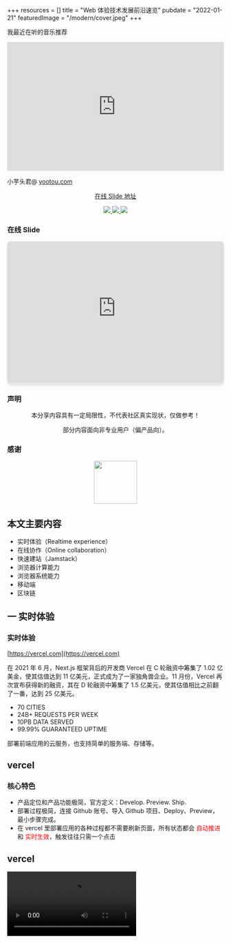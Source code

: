 +++
resources = []
title = "Web 体验技术发展前沿速览"
pubdate = "2022-01-21"
featuredImage = "/modern/cover.jpeg"
+++

我最近在听的音乐推荐

<iframe allow="autoplay *; encrypted-media *; fullscreen *" frameborder="0" height="300" style="width:100%;max-width:660px;overflow:hidden;background:transparent;" sandbox="allow-forms allow-popups allow-same-origin allow-scripts allow-storage-access-by-user-activation allow-top-navigation-by-user-activation" src="https://embed.music.apple.com/cn/album/kitaro-the-best-of-ten-years-1976-1986/159667527"></iframe>

小芋头君@ [yootou.com](https://yootou.com)

<p align="center">
    <a href="https://frontend-modern-share.vercel.app/">在线 Slide 地址</a>
</p>
<p align="center">  
    <a href="https://frontend-modern-share.vercel.app" target="_blank">
        <img src="https://img.shields.io/badge/Online%20Slide-on%20Vecel-green?&labelColor=000&style=for-the-badge&logo=vercel" />
    </a>
    <a href="https://github.com/yu-tou/frontend-modern-experience-share-slide">
        <img src="https://img.shields.io/badge/-Github-green?&labelColor=000&style=for-the-badge&logo=github" />    
    </a>
    <a href="https://github.com/yu-tou/frontend-modern-experience-share-slide/discussions" target="_blank">
        <img src="https://img.shields.io/badge/Join%20the%20Discussion-on%20Github-green?&labelColor=000&style=for-the-badge&logo=github" />
    </a>
</p>

### 在线 Slide

<iframe src="https://frontend-modern-share.vercel.app/1" style="width:100%;border:none;height:23.6em;border-radius:8px;box-shadow: rgba(0, 0, 0, 0.1) 0px 5px 5px 0px, rgba(0, 0, 0, 0) 0px 0px 0px 0px;overflow:hidden;background:#fff;"></iframe>

### 声明

<p align="center">本分享内容具有一定局限性，不代表社区真实现状，仅做参考！</p>

 <p align="center">部分内容面向非专业用户（偏产品向）。</p>

### 感谢

<p align="center">
    <a href="https://sli.dev/" target="_blank">
        <img src="https://d33wubrfki0l68.cloudfront.net/9a47dde680cca08e326c07824009ed1adc29626e/6a1c0/logo-title.png" style="width:100px;"/>
    </a>
</p>

## 本文主要内容

- 实时体验（Realtime experience）
- 在线协作（Online collaboration）
- 快速建站（Jamstack）
- 浏览器计算能力
- 浏览器系统能力
- 移动端
- 区块链

## 一 实时体验

### 实时体验



[https://vercel.com](https://vercel.com)



在 2021 年 6 月，Next.js 框架背后的开发商 Vercel 在 C 轮融资中筹集了 1.02 亿美金，使其估值达到 11 亿美元，正式成为了一家独角兽企业。11 月份，Vercel 再次宣布获得新的融资，其在 D 轮融资中筹集了 1.5 亿美元，使其估值相比之前翻了一番，达到 25 亿美元。

- 70 CITIES
- 24B+ REQUESTS PER WEEK
- 10PB DATA SERVED
- 99.99% GUARANTEED UPTIME



部署前端应用的云服务，也支持简单的服务端、存储等。

## vercel



### 核心特色



- 产品定位和产品功能极简，官方定义：Develop. Preview. Ship.
- 部署过程极简，连接 Github 账号、导入 Github 项目、Deploy、Preview，最小步骤完成。
- 在 vercel 里部署应用的各种过程都不需要刷新页面，所有状态都会 <span style="color:#ff0000;">自动推进</span> 和 <span style="color:#ff0000;">实时生效</span>，触发往往只需一个点击

## vercel



 <video src="/modern/1.mp4" controls  autoplay />

### 背后技术



#### Next.js

- The React Framework for Production
- hybrid static & server rendering, TypeScript support, smart bundling, route pre-fetching, and more

#### SWR

![](/modern/swr.vercel.app_zh-CN.png)

#### Hyper

- https://hyper.is/
- a beautiful and extensible experience for command-line interface

## 二 在线协作

### 1. figma cursor chat



<img src="/modern/3.gif" >



[https://github.com/yomorun/react-cursor-chat](https://github.com/yomorun/react-cursor-chat)

### 2. figma comments



<img src="/modern/4.gif" >

### 3. figma voice



<img src="/modern/5.png" >

### 3. figma voice



<img src="/modern/5.png" >

### 4. FigJam



<img src="/modern/6.png" >

### 5. Miro



cursor chat & live chat & video chat & screen share & comments & collaborative editing

<video src="/modern/7.mp4" controls   autoplay />

### Figma

#### 2021 年 6 月融资 2 亿美金，市值 100 亿美金



### Miro

#### 2022 年 1 月融资 4 亿美金，市值 175 亿美金



有意思的是这些专业工具的一大核心初始卖点就是协同。

只是随着疫情格局变化，这种协同一直在被强化、扩展、创新（cursor chat）。

除了核心功能的协同，这些工具反向把 chat、meet、voice 搬到了工具内。

这么大的市值中，在线办公、在线会议的价值占比不会低，而不是单纯的设计工具或者白板工具。

### 6. Next.js live (vercel)



https://vercel.com/live

Join/Draw/Chat/Code，这里不难理解为什么 vercel 要做 Next.js live，借鉴的是以上几个工具的颠覆思路

<img src="/modern/8.png" >

### 技术框架

<img src="/modern/9.png" style="width:50px;display:block; ">



https://replicache.dev/

Replicache makes it easy to add realtime collaboration, lag-free UI, and offline support to web apps.

<img src="/modern/10.png" >

## 三 快速建站

### Jamstack

[https://jamstack.wtf/](https://jamstack.wtf/)

#### DEFINITION

"JAM" stood for JavaScript / API / Markup。

可以认为 Jamstack 是一组开发网站的最佳实践，包括目标定义、最佳实践、工作流、实用工具等。一些云产品或者框架，遵循类似的理念实现。

#### MEANING

Decoupled 前后端解耦 / Static-first 静态内容优先 / Progressively enhanced 渐进增强

#### BEST PRACTICES

CDN 网络分发 / 原子化部署 / 缓存自动失效 / 版本管理 / 自动化构建

#### WORKFLOW

Develop / Version Control / Automated build( assets. pre render. deploy.) / Update CDN.

### DEVELOPMENT

#### The Fullstack React Framework

- 基本、纯粹、场景无关的底层框架。
- Next.js。可能是使用最广泛的 Fullstack 框架，主要是其 SSR&SSG 能力，0 配置，及 Vercel 的无缝官方支持。
- Remix.js。知名团队最新出品的框架，主要是更强的前后端代码融合能力（同一个组件文件中），更好的加载体验（组件级别的 SSG）。

#### Web Application Framework

- 通常是一系列基础工具的整合，例如 GraphQL、Prisma 等，将数据定义和服务开发等部分 less 掉。
- Redwood.js。an opinionated, full-stack, serverless-ready web application framework。
- Blitz.js。a batteries-included framework that features a "Zero-API" data layer abstraction that eliminates the need for REST/GraphQL

#### Static Site Generators

- 主要用来建站、博客的一些工具框架，例如管理文章、主题、构建等，通常用来写博客、写文档等。
- Gatsby / Hugo / Jekyll / VuePress / Docsify / GitBook 等

#### Site Builders

- 低代码搭建工具，如 Stackbit / Builder.io / CloudCannon

### DYNAMIC PARTS

#### 函数服务

- AWS lambda functions / Netlify Functions / Vercel Functions

#### 数据管理

- Prisma / AirTable / Fauna / Hasura / MongoDB Atlas / AWS DynamoDB

#### 表单工具

- AirTable / Netlify Forms / Getform / FormKeep

#### 评论工具

- walinejs / Staticman / Disqus

#### 商品交易

- Shopify / Snipcart / Commerce Layer

#### 搜索服务

- Algolia / fuse.js / Lunr.js

### DEPLOY

- Netlify，2020 年 5300 万 C 轮
- Vercel，2021 年 1.5 亿美金 D 轮，估值 25 亿美金
- Github Pages
- Fly.io
- Digital Ocean
- Azure Static Web Apps

### 简单总结

- 利用一系列工具组合，快速构建和部署自己的网站。
- 在国外是一个很大的市场，在国内基本不存在这些场景，国内同样的场景是给每个小程序平台写小程序，各平台有自己的部署、函数、存储。。
- 国外社区这种整体架构分解、细分领域发力、灵活重组、生态上互相支持，共赢且推动社区向同一个方向发展的做法值得深思。
- 很多公司和产品以 Jamstack 为核心理念推动和宣导。

## 四 浏览器计算能力

- 多线程（上一代）
- WebGL（上一代）
- WebAssembly
- WebCodecs
- WebGPU

### 上一代技术

#### Web Workers

- 不阻塞主线程的计算进程，不可操作 UI
- 工程化困难，使用比较别扭，和其他 Native 语言操作多线程的体验差距比较大
- 初始化和传输数据开销比较大，非必要不要用，可能会让应用变得更慢

#### WebGL

- 在我们的地理可视化产品中，一个界面上渲染 几十万个可交互的点不卡顿基本没有问题，所以 WebGL 的性能渲染普通的图形是够用的。
- 始于 2006 年，2011 年 WebGL 1.0 标准，2017 年发布 2.0 标准。
- Apple 直到 2020 年才支持 WebGL 2.0。
- 几乎现在所有的操作系统都不再把 OpenGL 作为首要支持。
- WebGL 至今不可以做并行计算。

### WebAssembly

- 是一种低级的类汇编语言，具有紧凑的二进制格式，可以接近原生的性能运行，并为诸如 C / C ++等语言提供一个编译目标，以便它们可以在 Web 上运行
- 所以可以用来做音视频编解码（例如将 FFmpeg 编译到 wasm，然后运行于浏览器中，然而现实情况是需要对 FFmpeg 大量裁剪，并且因为逻辑比较重，效果并不理想）
- 可以用来做科学计算并行计算（WebAssembly SIMD 是最新的 Wasm 技术，它可以实现数据层面的并行处理）
- 可以用来做图形处理等（如 figma 大量使用 wasm 处理设计稿的渲染和特效等）
- 支持诸多语言编译，c/c++、rust、kotlin、swift、c# 等

[Google Meet 中使用 wasm 来实现高效的背景实时替换](https://cloud.tencent.com/developer/article/1745435)
[Chrome 91 支持 WebAssembly SIMD，加速 Web 在 AI 等领域的应用](https://mp.weixin.qq.com/s/P0opB_IMHoAy7PpJH0t-4A)

### WebCodecs

- 可使用底层硬件加速编解码
- wasm 实现编解码过程太复杂，使用复杂

[WebCodecs 对音视频进行编码解码](https://juejin.cn/post/6885482349098860558)

### WebGPU

此 demo 只能在 Chrome Canary 中开启 WebGPU 后使用

[https://playground.babylonjs.com/?webgpu#YX6IB8#36]()

### WebGPU



- [硬件级] WebGPU 是一个精确的图形 API，它完全开放了整个显卡能力，你要向显卡发送命令去控制显卡，它不再是画东西的一个库，而是一个利用 GPU 的库。
- [跨平台] WebGPU 就像一个 HAL 硬件抽象层一样，我只要对应这套标准，未来不仅可以在网页运行，甚至也可以在嵌入式、在服务器运行
- [通用计算] WebCPU 终于开始支持 GPU Compute Shader，并且是把 GPU 通用计算作为首要支持
- [着色器] 新的着色器语言 WGSL，支持面向对象编程
- [性能差距] babylonjs 示例，性能差距 6 倍以上。



[从 WebGL 到 WebGPU，网页图形的全新时代](https://mp.weixin.qq.com/s/4LfaNHP77s9n9SghucYoaA)

## 五 浏览器系统能力

### 浏览器系统能力

- 音视频。MediaStream(音视频流) / Media Source Extensions（程序媒体流输入）/ MediaStream Recording(流捕获) / MediaStream Image Capture / Capabilities（编解码探测）/ Web Audio API（音频处理、分析、效果等） / Web Speech API（语音识别和合成） / MIDI API（音乐合成）/ WebCodecs （音视频编解码）/ WebVTT（字幕）
- 桌面。Screen Capture（屏幕捕捉）/ Picture-in-Picture（画中画） / EyeDropper(拾色) / Notifications / Page Visibility / Screen Wake Lock （阻止休眠） / VisualViewport（可见窗口探测）/ Window Controls Overlay（控制标题栏）
- 存储。File System Access API / IndexedDB（大数据存储） /
- 网络。Streams API（按位读取写入）/ WebRTC API（点对点通信）
- 外设。 WebAR / WebXR / GamePad / Battery Status API / Bluetooth API / Presentation API（演示屏幕控制）/
- 传感器。Sensor（三轴传感器）/ Geolocation （位置） / Screen Orientation （屏幕旋转） / Vibration（震动传感器）
- 脱机。Service Worker API(离线) / Background Fetch API（页面关闭后仍可请求数据） / Background Synchronization（背景同步资源） /
- 虚拟设备。Payment Request API（信用卡支付）/ Clipboard API / Pointer Lock（鼠标锁定）
- 内容。Encoding API / Intersection Observer API(内容探测) /
- 性能探测。Performance API（延时探测） / Navigation Timing（页面跳转性能探测） / Long Tasks API（高损耗探测）/ Resource Timing（资源加载探测）

### 注意点



- 部分功能需要 https 环境，特别是涉及到隐私和安全的。
- 部分功能需要用户确认，通过 permissions api 管理。
- 以上提到的大部分功能都在 90 之前版本可用，极少数是最新的规范

### Google Meeting

<video src="/modern/11.mp4" controls   autoplay />

## 五 移动端

### flutter

- [flutter 2.8 更新](https://medium.com/flutter/announcing-flutter-2-8-31d2cb7e19f5)
- 支持 Mobile / Web / Desktop（windows/linux/mac） / Embedded App
- 开始集成越来越多 Google 自己的服务（和浏览器一个套路）
- 发布 flame 游戏框架

### iOS

- Xcode Cloud，持续集成，在线构建和分发
- iPad Swift Playground 可以直接编译成 app
- Live Text / SharePlay / RealityKit / ARKit /

## 六 区块链

- web3.js ethers.js web3modal.js ...
- 不展开说了

## More

欢迎 PR 补充内容

[GitHub 链接](https://github.com/yu-tou/web-front-end-technology-forward-share-slide)
